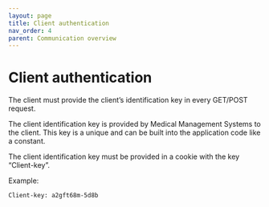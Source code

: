 ```yaml
---
layout: page
title: Client authentication
nav_order: 4
parent: Communication overview
---
```


# Client authentication
The client must provide the client’s identification key in every GET/POST request.

The client identification key is provided by Medical Management Systems to the client. This key is a unique and can be built into the application code like a constant.

The client identification key must be provided in a cookie with the key “Client-key”.

Example:

`Client-key: a2gft68m-5d8b`
